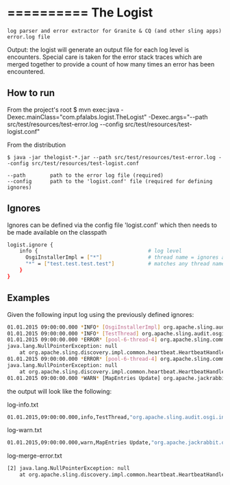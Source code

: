 ==========
The Logist
==========
    log parser and error extractor for Granite & CQ (and other sling apps) error.log file


Output: the logist will generate an output file for each log level is encounters. Special care is taken for the error stack traces
which are merged together to provide a count of how many times an error has been encountered.

How to run
----------

From the project's root
    $ mvn exec:java -Dexec.mainClass="com.pfalabs.logist.TheLogist" -Dexec.args="--path src/test/resources/test-error.log --config src/test/resources/test-logist.conf"

From the distribution

    $ java -jar thelogist-*.jar --path src/test/resources/test-error.log --config src/test/resources/test-logist.conf

    --path        path to the error log file (required)
    --config      path to the 'logist.conf' file (required for defining ignores)

Ignores
-------
 Ignores can be defined via the config file 'logist.conf' which then needs to be made available on the classpath

```bash
logist.ignore {
    info {                                    # log level
      OsgiInstallerImpl = ["*"]               # thread name = ignores are verified as 'contains' clauses, '*' means ignore all
      "*" = ["test.test.test.test"]           # matches any thread name, ignore '*' means ignore all log entries
    }
}
```

Examples
--------

Given the following input log using the previously defined ignores:

```bash
01.01.2015 09:00:00.000 *INFO* [OsgiInstallerImpl] org.apache.sling.audit.osgi.installer Installed configuration
01.01.2015 09:00:00.000 *INFO* [TestThread] org.apache.sling.audit.osgi.installer Installed configuration
01.01.2015 09:00:00.000 *ERROR* [pool-6-thread-4] org.apache.sling.commons.scheduler.impl.QuartzScheduler Exception
java.lang.NullPointerException: null
    at org.apache.sling.discovery.impl.common.heartbeat.HeartbeatHandler.issueClusterLocalHeartbeat(HeartbeatHandler.java:295)
01.01.2015 09:00:00.000 *ERROR* [pool-6-thread-4] org.apache.sling.commons.scheduler.impl.QuartzScheduler Exception
java.lang.NullPointerException: null
    at org.apache.sling.discovery.impl.common.heartbeat.HeartbeatHandler.issueClusterLocalHeartbeat(HeartbeatHandler.java:295)
01.01.2015 09:00:00.000 *WARN* [MapEntries Update] org.apache.jackrabbit.oak.plugins.index.property.strategy.ContentMirrorStoreStrategy Traversed 132000 nodes using index sling:vanityPath with filter Filter(query=SELECT sling:vanityPath, sling:redirect, sling:redirectStatus FROM sling:VanityPath WHERE sling:vanityPath IS NOT NULL ORDER BY sling:vanityOrder DESC, path=*, property=[sling:vanityPath=])
```

the output will look like the following:

log-info.txt
```bash
01.01.2015,09:00:00.000,info,TestThread,"org.apache.sling.audit.osgi.installer Installed configuration"
```

log-warn.txt
```bash
01.01.2015,09:00:00.000,warn,MapEntries Update,"org.apache.jackrabbit.oak.plugins.index.property.strategy.ContentMirrorStoreStrategy Traversed 132000 nodes using index sling:vanityPath with filter Filter(query=SELECT sling:vanityPath, sling:redirect, sling:redirectStatus FROM sling:VanityPath WHERE sling:vanityPath IS NOT NULL ORDER BY sling:vanityOrder DESC, path=*, property=[sling:vanityPath=])"
```

log-merge-error.txt
```bash
[2] java.lang.NullPointerException: null
    at org.apache.sling.discovery.impl.common.heartbeat.HeartbeatHandler.issueClusterLocalHeartbeat(HeartbeatHandler.java:295)
```
